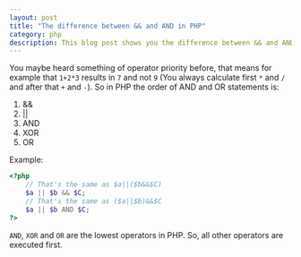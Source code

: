 ```yaml
---
layout: post
title: "The difference between && and AND in PHP" 
category: php
description: This blog post shows you the difference between && and AND in PHP
---
```


You maybe heard something of operator priority before, that means for example that `1+2*3` results in `7` and not `9` (You always calculate first `*` and `/` and after that `+` and `-`).
So in PHP the order of AND and OR statements is:

1. &&
2. ||
3. AND
4. XOR
5. OR

Example:

```php
<?php
    // That's the same as $a||($b&&$C)
    $a || $b && $C;
    // That's the same as ($a||$b)&&$C
    $a || $b AND $C;
?>
```

`AND`, `XOR` and `OR` are the lowest operators in PHP. So, all other operators are executed first.
